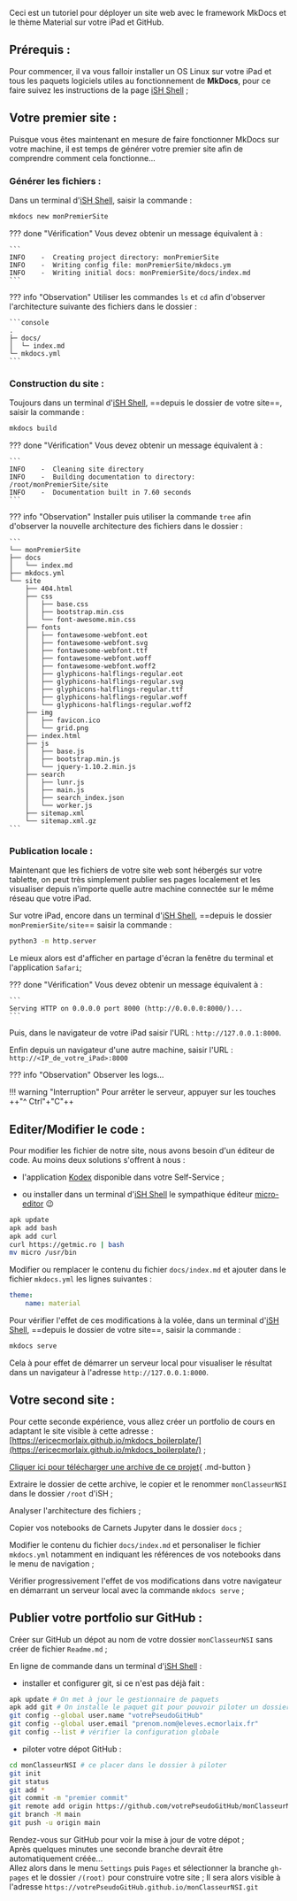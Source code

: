 Ceci est un tutoriel pour déployer un site web avec le framework MkDocs et le thème Material sur votre iPad et GitHub.

## Prérequis :

Pour commencer,  il va vous falloir installer un OS Linux sur votre iPad et tous les paquets logiciels utiles au fonctionnement de **MkDocs**, pour ce faire suivez les instructions de la page [iSH Shell](./iSH_Shell) ;




## Votre premier site :

Puisque vous êtes maintenant en mesure de faire fonctionner MkDocs sur votre machine, il est temps de générer votre premier site afin de comprendre comment cela fonctionne...

### Générer les fichiers :
Dans un terminal d'[iSH Shell](iSH_Shell), saisir la commande :
```bash
mkdocs new monPremierSite
```
??? done "Vérification"
    Vous devez obtenir un message équivalent à :

    ```
    INFO    -  Creating project directory: monPremierSite
    INFO    -  Writing config file: monPremierSite/mkdocs.ym
    INFO    -  Writing initial docs: monPremierSite/docs/index.md
    ```

??? info "Observation"
    Utiliser les commandes `ls` et `cd` afin d'observer l'architecture suivante des fichiers dans le dossier :

    ```console
    .
    ├─ docs/
    │  └─ index.md
    └─ mkdocs.yml
    ```
### Construction du site :
Toujours dans un terminal d'[iSH Shell](iSH_Shell), ==depuis le dossier de votre site==, saisir la commande :
```bash
mkdocs build
```
??? done "Vérification"
    Vous devez obtenir un message équivalent à :

    ```
    INFO    -  Cleaning site directory
    INFO    -  Building documentation to directory: /root/monPremierSite/site
    INFO    -  Documentation built in 7.60 seconds
    ```

??? info "Observation"
    Installer puis utiliser la commande `tree` afin d'observer la nouvelle architecture des fichiers dans le dossier :

    ```
    └── monPremierSite
    ├── docs
    │   └── index.md
    ├── mkdocs.yml
    └── site
        ├── 404.html
        ├── css
        │   ├── base.css
        │   ├── bootstrap.min.css
        │   └── font-awesome.min.css
        ├── fonts
        │   ├── fontawesome-webfont.eot
        │   ├── fontawesome-webfont.svg
        │   ├── fontawesome-webfont.ttf
        │   ├── fontawesome-webfont.woff
        │   ├── fontawesome-webfont.woff2
        │   ├── glyphicons-halflings-regular.eot
        │   ├── glyphicons-halflings-regular.svg
        │   ├── glyphicons-halflings-regular.ttf
        │   ├── glyphicons-halflings-regular.woff
        │   └── glyphicons-halflings-regular.woff2
        ├── img
        │   ├── favicon.ico
        │   └── grid.png
        ├── index.html
        ├── js
        │   ├── base.js
        │   ├── bootstrap.min.js
        │   └── jquery-1.10.2.min.js
        ├── search
        │   ├── lunr.js
        │   ├── main.js
        │   ├── search_index.json
        │   └── worker.js
        ├── sitemap.xml
        └── sitemap.xml.gz
    ```

### Publication locale :

Maintenant que les fichiers de votre site web sont hébergés sur votre tablette, on peut très simplement publier ses pages localement et les visualiser depuis n'importe quelle autre machine connectée sur le même réseau que votre iPad.

Sur votre iPad, encore dans un terminal d'[iSH Shell](iSH_Shell), ==depuis le dossier `monPremierSite/site`== saisir la commande :

```bash
python3 -m http.server
```
Le mieux alors est d'afficher en partage d'écran la fenêtre du terminal et l'application `Safari`;

??? done "Vérification"
    Vous devez obtenir un message équivalent à :

    ```
    Serving HTTP on 0.0.0.0 port 8000 (http://0.0.0.0:8000/)...
    ```

Puis, dans le navigateur de votre iPad saisir l'URL : `http://127.0.0.1:8000`.

Enfin depuis un navigateur d'une autre machine, saisir l'URL : `http://<IP_de_votre_iPad>:8000`

??? info "Observation"
    Observer les logs...

!!! warning "Interruption"
    Pour arrêter le serveur, appuyer sur les touches ++"^ Ctrl"+"C"++     


## Editer/Modifier le code :

Pour modifier les fichier de notre site, nous avons besoin d'un éditeur de code. Au moins deux solutions s'offrent à nous :

- l'application [Kodex](https://kodex.app/) disponible dans votre Self-Service ;

- ou installer dans un terminal d'[iSH Shell](iSH_Shell) le sympathique éditeur [micro-editor](https://micro-editor.github.io/) :wink: 

```bash
apk update
apk add bash
apk add curl
curl https://getmic.ro | bash
mv micro /usr/bin
```

Modifier ou remplacer le contenu du fichier `docs/index.md` et ajouter dans le fichier `mkdocs.yml` les lignes suivantes :

```yaml
theme:
    name: material
```
Pour vérifier l'effet de ces modifications à la volée, dans un terminal d'[iSH Shell](iSH_Shell), ==depuis le dossier de votre site==, saisir la commande :

```bash
mkdocs serve
``` 
Cela à pour effet de démarrer un serveur local pour visualiser le résultat dans un navigateur à l'adresse `http://127.0.0.1:8000`.


## Votre second site :

Pour cette seconde expérience, vous allez créer un portfolio de cours en adaptant le site visible à cette adresse : [https://ericecmorlaix.github.io/mkdocs_boilerplate/](https://ericecmorlaix.github.io/mkdocs_boilerplate/) ;

[Cliquer ici pour télécharger une archive de ce projet](https://github.com/ericECmorlaix/mkdocs_boilerplate/archive/refs/heads/main.zip){ .md-button }   

Extraire le dossier de cette archive, le copier et le renommer `monClasseurNSI` dans le dossier `/root` d'iSH ;

Analyser l'architecture des fichiers ;

Copier vos notebooks de Carnets Jupyter dans le dossier `docs` ;

Modifier le contenu du fichier `docs/index.md` et personaliser le fichier `mkdocs.yml` notamment en indiquant les références de vos notebooks dans le menu de navigation ;

Vérifier progressivement l'effet de vos modifications dans votre navigateur en démarrant un serveur local avec la commande `mkdocs serve` ;


## Publier votre portfolio sur GitHub :

Créer sur GitHub un dépot au nom de votre dossier `monClasseurNSI` sans créer de fichier `Readme.md` ;

En ligne de commande dans un terminal d'[iSH Shell](iSH_Shell) :

- installer et configurer git, si ce n'est pas déjà fait :

```bash
apk update # On met à jour le gestionnaire de paquets
apk add git # On installe le paquet git pour pouvoir piloter un dossier depuis GitHub
git config --global user.name "votrePseudoGitHub"
git config --global user.email "prenom.nom@eleves.ecmorlaix.fr" 
git config --list # vérifier la configuration globale
```

- piloter votre dépot GitHub :

```bash
cd monClasseurNSI # ce placer dans le dossier à piloter 
git init
git status
git add *
git commit -m "premier commit"
git remote add origin https://github.com/votrePseudoGitHub/monClasseurNSI.git
git branch -M main
git push -u origin main
```

Rendez-vous sur GitHub pour voir la mise à jour de votre dépot ;  
Après quelques minutes une seconde branche devrait être automatiquement créée...  
Allez alors dans le menu `Settings` puis `Pages` et sélectionner la branche `gh-pages` et le dossier `/(root)` pour construire votre site ;
Il sera alors visible à l'adresse `https://votrePseudoGitHub.github.io/monClasseurNSI.git`

